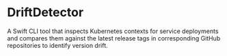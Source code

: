 # DriftDetector

A Swift CLI tool that inspects Kubernetes contexts for service deployments and compares them against the latest release tags in corresponding GitHub repositories to identify version drift.

